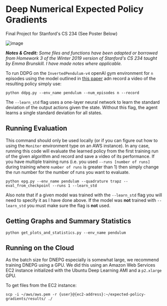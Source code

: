 # Deep Numerical Expected Policy Gradients

Final Project for Stanford's CS 234 (See Poster Below)

![image](./cs234_poster.jpg)

***Notes & Credit:*** *Some files and functions have been adapted or borrowed from Homework 3 of the Winter 2019 version of Stanford's CS 234 taught by Emma Brunskill. I have made notes where applicable.*

To run DDPG on the `InvertedPendulum-v4` openAI gym environment for `n` episodes using the model outlined in [this paper](https://arxiv.org/pdf/1802.09477.pdf) adn record a video of the resulting policy simply use:

```
python ddpg.py --env_name pendulum --num_episodes n --record
```

The `--learn_std` flag uses a one-layer neural network to learn the standard deviation of the output actions given the state. Without this flag, the agent learns a single standard deviation for all states.


## Running Evaluation

This command should only be used locally (or if you can figure out how to using the `Moniter` environment type on an AWS instance). In any case, running this code will evaluate the learned policy from the first training run of the given algorithm and record and save a video of its performance. If you have multiple training runs (i.e. you used `--runs [number of runs]` during training where `number of runs` is greater than 1) then simply change the run number for the number of runs you want to evaluate.

```
python epg.py --env_name pendulum --quadrature trapz --eval_from_checkpoint --runs 1 --learn_std
```

Also note that if a given model was trained with the `--learn_std` flag you will need to specify it as I have done above. If the model was **not** trained with `--learn_std` you must make sure the flag is **not** used.

## Getting Graphs and Summary Statistics


```
python get_plots_and_statistics.py --env_name pendulum
```

## Running on the Cloud

As the batch size for DNEPG especially is somewhat large, we recommend training DNEPG using a GPU. We did this using an Amazon Web Services EC2 instance initialized with the Ubuntu Deep Learning AMI and a `p2.xlarge` GPU.


To get files from the EC2 instance:
```
scp -i ~/aws/aws.pem -r {user}@{ec2-address}:~/expected-policy-gradients/results/ ./
```
